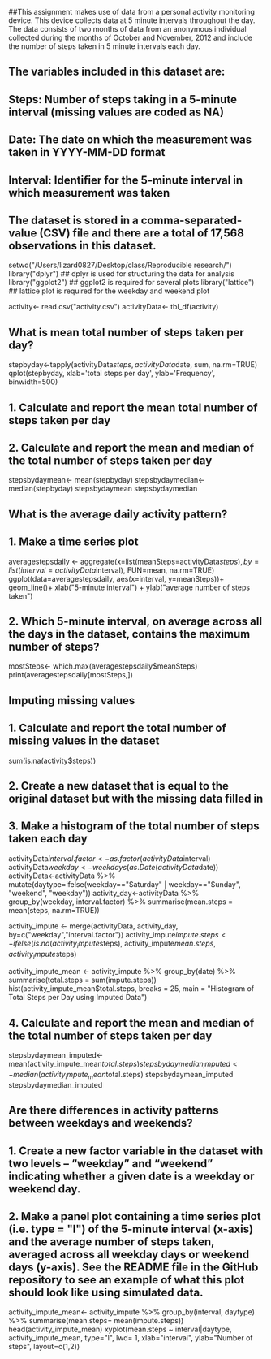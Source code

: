 ##This assignment makes use of data from a personal activity monitoring device. This device collects data at 5 minute intervals throughout the day. The data consists of two months of data from an anonymous individual collected during the months of October and November, 2012 and include the number of steps taken in 5 minute intervals each day.

## The variables included in this dataset are:
  
## Steps: Number of steps taking in a 5-minute interval (missing values are coded as NA)
## Date: The date on which the measurement was taken in YYYY-MM-DD format
## Interval: Identifier for the 5-minute interval in which measurement was taken

## The dataset is stored in a comma-separated-value (CSV) file and there are a total of 17,568 observations in this dataset.

setwd("/Users/lizard0827/Desktop/class/Reproducible research/")
library("dplyr") ## dplyr is used for structuring the data for analysis
library("ggplot2")  ## ggplot2 is required for several plots
library("lattice")  ## lattice plot is required for the weekday and weekend plot

activity<- read.csv("activity.csv")
activityData<- tbl_df(activity)

## What is mean total number of steps taken per day?

stepbyday<-tapply(activityData$steps,activityData$date, sum, na.rm=TRUE)
qplot(stepbyday, xlab='total steps per day', ylab='Frequency', binwidth=500)

## 1. Calculate and report the mean total number of steps taken per day
## 2. Calculate and report the mean and median of the total number of steps taken per day
 
stepsbydaymean<- mean(stepbyday)
stepsbydaymedian<-median(stepbyday)
stepsbydaymean
stepsbydaymedian

## What is the average daily activity pattern?
## 1. Make a time series plot

averagestepsdaily <- aggregate(x=list(meanSteps=activityData$steps), by=list(interval=activityData$interval), FUN=mean, na.rm=TRUE)
ggplot(data=averagestepsdaily, aes(x=interval, y=meanSteps))+
  geom_line()+
  xlab("5-minute interval") +
  ylab("average number of steps taken") 

## 2. Which 5-minute interval, on average across all the days in the dataset, contains the maximum number of steps?

mostSteps<- which.max(averagestepsdaily$meanSteps)
print(averagestepsdaily[mostSteps,])

## Imputing missing values
## 1. Calculate and report the total number of missing values in the dataset

sum(is.na(activity$steps))

## 2. Create a new dataset that is equal to the original dataset but with the missing data filled in
## 3. Make a histogram of the total number of steps taken each day

activityData$interval.factor <- as.factor(activityData$interval)
activityData$weekday<- weekdays(as.Date(activityData$date))
activityData<-activityData %>% mutate(daytype=ifelse(weekday=="Saturday" | weekday=="Sunday", "weekend", "weekday"))
activity_day<-activityData %>% group_by(weekday, interval.factor) %>% summarise(mean.steps = mean(steps, na.rm=TRUE))

activity_impute <- merge(activityData, activity_day, by=c("weekday","interval.factor"))
activity_impute$impute.steps <- ifelse(is.na(activity_impute$steps), activity_impute$mean.steps, activity_impute$steps)

activity_impute_mean <- activity_impute %>% group_by(date) %>% summarise(total.steps = sum(impute.steps))
hist(activity_impute_mean$total.steps, breaks = 25, main = "Histogram of Total Steps per Day using Imputed Data")

## 4. Calculate and report the mean and median of the total number of steps taken per day

stepsbydaymean_imputed<- mean(activity_impute_mean$total.steps)
stepsbydaymedian_imputed<-median(activity_impute_mean$total.steps)
stepsbydaymean_imputed
stepsbydaymedian_imputed

## Are there differences in activity patterns between weekdays and weekends?
## 1. Create a new factor variable in the dataset with two levels – “weekday” and “weekend” indicating whether a given date is a weekday or weekend day.

## 2. Make a panel plot containing a time series plot (i.e. type = "l") of the 5-minute interval (x-axis) and the average number of steps taken, averaged across all weekday days or weekend days (y-axis). See the README file in the GitHub repository to see an example of what this plot should look like using simulated data.

activity_impute_mean<- activity_impute %>% group_by(interval, daytype) %>% summarise(mean.steps= mean(impute.steps))
head(activity_impute_mean)
xyplot(mean.steps ~ interval|daytype, activity_impute_mean, type="l", lwd= 1, xlab="interval", ylab="Number of steps", layout=c(1,2))

